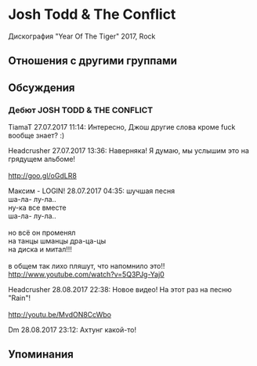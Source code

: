 # Josh Todd & The Conflict

Дискография
"Year Of The Tiger" 2017, Rock

## Отношения с другими группами


## Обсуждения

### Дебют JOSH TODD &amp; THE CONFLICT

TiamaT 27.07.2017 11:14:
Интересно, Джош другие слова кроме fuck вообще знает? :)

Headcrusher 27.07.2017 13:36:
Наверняка! Я думаю, мы услышим это на грядущем альбоме!<BR><BR><A HREF="http://goo.gl/oGdLR8" TARGET="_blank">http://goo.gl/oGdLR8</A>

Максим - LOGIN! 28.07.2017 04:35:
шучшая песня<BR>ша-ла- лу-ла..<BR>ну-ка все вместе  <BR>ша-ла- лу-ла..<BR><BR>но всё он променял <BR>на танцы шманцы дра-ца-цы<BR>на диска и митал!!!<BR><BR>в общем так лихо пляшут, что напомнило это!!<BR><A HREF="http://www.youtube.com/watch?v=5Q3PJg-Yaj0" TARGET="_blank">http://www.youtube.com/watch?v=5Q3PJg-Yaj0</A>

Headcrusher 28.08.2017 22:38:
Новое видео! На этот раз на песню "Rain"!<BR><BR><A HREF="http://youtu.be/MvdON8CcWbo" TARGET="_blank">http://youtu.be/MvdON8CcWbo</A>

Dm 28.08.2017 23:12:
Ахтунг какой-то!



## Упоминания

